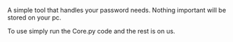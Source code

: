 A simple tool that handles your password needs. Nothing important will be stored on your pc.

To use simply run the Core.py code and the rest is on us.